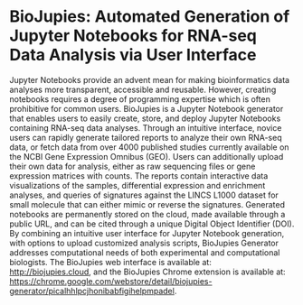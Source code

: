 # BioJupies: Automated Generation of Jupyter Notebooks for RNA-seq Data Analysis via User Interface
Jupyter Notebooks provide an advent mean for making bioinformatics data analyses more transparent, accessible and reusable. However, creating notebooks requires a degree of programming expertise which is often prohibitive for common users. BioJupies is a Jupyter Notebook generator that enables users to easily create, store, and deploy Jupyter Notebooks containing RNA-seq data analyses. Through an intuitive interface, novice users can rapidly generate tailored reports to analyze their own RNA-seq data, or fetch data from over 4000 published studies currently available on the NCBI Gene Expression Omnibus (GEO). Users can additionally upload their own data for analysis, either as raw sequencing files or gene expression matrices with counts. The reports contain interactive data visualizations of the samples, differential expression and enrichment analyses, and queries of signatures against the LINCS L1000 dataset for small molecule that can either mimic or reverse the signatures. Generated notebooks are permanently stored on the cloud, made available through a public URL, and can be cited through a unique Digital Object Identifier (DOI). By combining an intuitive user interface for Jupyter Notebook generation, with options to upload customized analysis scripts, BioJupies Generator addresses computational needs of both experimental and computational biologists. The BioJupies web interface is available at: http://biojupies.cloud, and the BioJupies Chrome extension is available at: https://chrome.google.com/webstore/detail/biojupies-generator/picalhhlpcjhonibabfigihelpmpadel.
